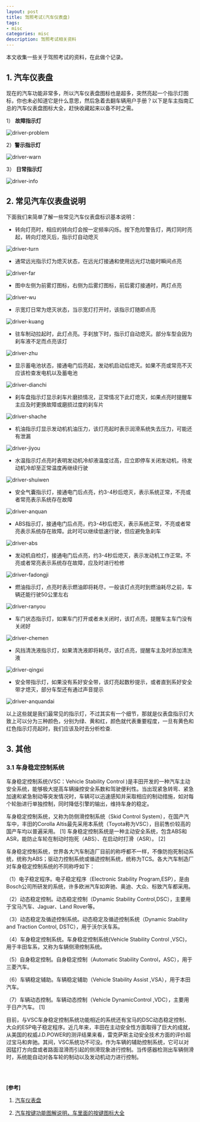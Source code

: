 ```yaml
---
layout: post
title: 驾照考试(汽车仪表盘)
tags:
- misc
categories: misc
description: 驾照考试相关资料
---
```



本文收集一些关于驾照考试的资料，在此做个记录。



<!-- more -->


## 1. 汽车仪表盘
现在的汽车功能非常多，所以汽车仪表盘图标也是超多，突然亮起一个指示灯图标，你也未必知道它是什么意思，然后急着去翻车辆用户手册？以下是车主指南汇总的汽车仪表盘图标大全，赶快收藏起来以备不时之需。

1） **故障指示灯**

![driver-problem](https://ivanzz1001.github.io/records/assets/img/misc/driver-problem.webp)



2）**警示指示灯**

![driver-warn](https://ivanzz1001.github.io/records/assets/img/misc/driver-warn.webp)


3） **日常指示灯**

![driver-info](https://ivanzz1001.github.io/records/assets/img/misc/driver-info.webp)


## 2. 常见汽车仪表盘说明

下面我们来简单了解一些常见汽车仪表盘标识基本说明：

* 转向灯亮时，相应的转向灯会按一定频率闪烁。按下危险警告灯，两灯同时亮起，转向灯熄灭后，指示灯自动熄灭


![driver-turn](https://ivanzz1001.github.io/records/assets/img/misc/driver-turn.webp)


* 通常远光指示灯为熄灭状态，在远光灯接通和使用远光灯功能时瞬间点亮


![driver-far](https://ivanzz1001.github.io/records/assets/img/misc/driver-far.webp)

* 图中左侧为前雾灯图标，右侧为后雾灯图标，前后雾灯接通时，两灯点亮

![driver-wu](https://ivanzz1001.github.io/records/assets/img/misc/driver-wu.webp)


* 示宽灯日常为熄灭状态，当示宽灯打开时，该指示灯随即点亮

![driver-kuang](https://ivanzz1001.github.io/records/assets/img/misc/driver-kuang.webp)

* 驻车制动拉起时，此灯点亮。手刹放下时，指示灯自动熄灭。部分车型会因为刹车液不足而点亮该灯

![driver-zhu](https://ivanzz1001.github.io/records/assets/img/misc/driver-zhu.webp)



* 显示蓄电池状态，接通电门后亮起，发动机启动后熄灭。如果不亮或常亮不灭应该检查发电机以及蓄电池

![driver-dianchi](https://ivanzz1001.github.io/records/assets/img/misc/driver-dianchi.webp)

* 刹车盘指示灯显示刹车片磨损情况，正常情况下此灯熄灭，如果点亮时提醒车主应及时更换故障或磨损过度的刹车片

![driver-shache](https://ivanzz1001.github.io/records/assets/img/misc/driver-shache.webp)


* 机油指示灯显示发动机机油压力，该灯亮起时表示润滑系统失去压力，可能还有泄漏

![driver-jiyou](https://ivanzz1001.github.io/records/assets/img/misc/driver-jiyou.webp)

* 水温指示灯点亮时表明发动机冷却液温度过高，应立即停车关闭发动机，待发动机冷却至正常温度再继续行驶

![driver-shuiwen](https://ivanzz1001.github.io/records/assets/img/misc/driver-shuiwen.webp)


* 安全气囊指示灯，接通电门后点亮，约3-4秒后熄灭，表示系统正常，不亮或者常亮表示系统存在故障

![driver-anquan](https://ivanzz1001.github.io/records/assets/img/misc/driver-anquan.webp)

* ABS指示灯，接通电门后点亮，约3-4秒后熄灭，表示系统正常，不亮或者常亮表示系统存在故障。此时可以继续低速行驶，但应避免急刹车

![driver-abs](https://ivanzz1001.github.io/records/assets/img/misc/driver-abs.png)


* 发动机自检灯，接通电门后点亮，约3-4秒后熄灭，表示发动机工作正常。不亮或者常亮表示系统存在故障，应及时进行检修

![driver-fadongji](https://ivanzz1001.github.io/records/assets/img/misc/driver-fadongji.webp)

* 燃油指示灯，点亮时表示燃油即将耗尽，一般该灯点亮时到燃油耗尽之前，车辆还能行驶50公里左右

![driver-ranyou](https://ivanzz1001.github.io/records/assets/img/misc/driver-ranyou.webp)

* 车门状态指示灯，如果车门打开或者未关闭时，该灯点亮，提醒车主车门没有关闭好

![driver-chemen](https://ivanzz1001.github.io/records/assets/img/misc/driver-chemen.webp)



* 风挡清洗液指示灯，如果清洗液即将耗尽，该灯点亮，提醒车主及时添加清洗液

![driver-qingxi](https://ivanzz1001.github.io/records/assets/img/misc/driver-qingxi.webp)


* 安全带指示灯，如果没有系好安全带，该灯亮起数秒提示，或者直到系好安全带才熄灭，部分车型还有通过声音提示

![driver-anquandai](https://ivanzz1001.github.io/records/assets/img/misc/dirver-anquandai.webp)


以上这些就是我们最常见的指示灯，不过其实有一个细节，那就是仪表盘指示灯大致上可以分为三种颜色，分别为绿、黄和红，颜色就代表重要程度，一旦有黄色和红色指示灯亮起时，我们应该及时去分析检查.

## 3. 其他
### 3.1 车身稳定控制系统
车身稳定控制系统(VSC：Vehicle Stability Control )是丰田开发的一种汽车主动安全系统，能够极大提高车辆操控安全系数和驾驶便利性。当出现紧急转弯、紧急加速和紧急制动等突发情况时，车辆可以迅速感知并采取相应的制动措施，如对每个轮胎进行单独控制，同时降低引擎的输出，维持车身的稳定。


车身稳定控制系统，又称为防侧滑控制系统（Skid Control System），在国产汽车中，丰田的Corolla Altis最先采用本系统（Toyota称为VSC），目前售价较高的国产车均以普遍采用。 [1] 车身稳定控制系统是一种主动安全系统，包含ABS和ASR，能防止车轮在制动时抱死（ABS）、在启动时打滑（ASR）。 [2]

车身稳定控制系统，世界各大汽车制造厂目前的称呼都不一样，不像防抱死制动系统，统称为ABS；驱动力控制系统或循迹控制系统，统称为TCS。各大汽车制造厂对车身稳定控制系统的不同称呼如下：

（1）电子稳定程序。电子稳定程序（Electronic Stability Program,ESP），是由Bosch公司所研发的系统，许多欧洲汽车如奔驰、奥迪、大众、标致汽车都采用。

（2）动态稳定控制。动态稳定控制（Dynamic Stability Control,DSC），主要用于宝马汽车、Jaguar、Land Rover等。

（3）动态稳定及循迹控制系统。动态稳定及循迹控制系统（Dynamic Stability and Traction Control, DSTC），用于沃尔沃车系。

（4）车身稳定控制系统。车身稳定控制系统(Vehicle Stability Control ,VSC)，用于丰田车系，又称为车辆侧滑控制系统。

（5）自身稳定控制。自身稳定控制（Automatic Stability Control，ASC），用于三菱汽车。

（6）车辆稳定辅助。车辆稳定辅助（Vehicle Stability Assist ,VSA），用于本田汽车。

（7）车辆动态控制。车辆动态控制（Vehicle DynamicControl ,VDC），主要用于日产汽车。 [1]

目前，与VSC车身稳定控制系统功能相近的系统还有宝马的DSC动态稳定控制、大众的ESP电子稳定程序。近几年来，丰田在主动安全性方面取得了巨大的成就，从美国的权威J.D.POWER的测评结果来看，雷克萨斯主动安全技术方面的评价超过宝马和奔驰。其间，VSC系统功不可没。作为车辆的辅助控制系统，它可以对因猛打方向盘或者路面湿滑而引起的侧滑现象进行控制。当传感器检测出车辆侧滑时，系统能自动对各车轮的制动以及发动机动力进行控制。






<br />
<br />




**[参考]**

1. [汽车仪表盘](https://www.icauto.com.cn/baike/64/641449.html)

2. [汽车按键功能图解说明，车里面的按键图标大全](https://www.icauto.com.cn/baike/64/641438.html)

<br />
<br />
<br />

